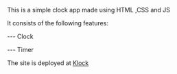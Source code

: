 This is a simple clock app made using HTML ,CSS and JS

It consists of the following features:

--- Clock

--- Timer 


The site is deployed at [Klock](https://kousthubh02.github.io/Klock/)

